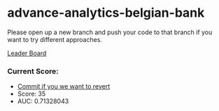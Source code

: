 # advance-analytics-belgian-bank

Please open up a new branch and push your code to that branch if you want to try different approaches.

[Leader Board](http://seppe.net/aa/assignment1/)

### Current Score:
* [Commit if you we want to revert](https://github.com/bilgeyucel/advance-analytics-belgian-bank/commit/24312cebe40da508e773619bebdb7235223baf5e)
* Score: 35
* AUC: 0.71328043
